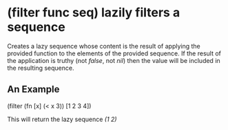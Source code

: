 # (filter func seq) lazily filters a sequence
Creates a lazy sequence whose content is the result of applying the provided function to the elements of the provided sequence. If the result of the application is truthy (not _false_, not _nil_) then the value will be included in the resulting sequence.

## An Example

  (filter (fn [x] (< x 3)) [1 2 3 4])

This will return the lazy sequence _(1 2)_
